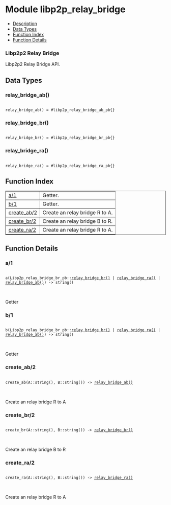 

# Module libp2p_relay_bridge #
* [Description](#description)
* [Data Types](#types)
* [Function Index](#index)
* [Function Details](#functions)



### <a name="Libp2p2_Relay_Bridge">Libp2p2 Relay Bridge</a> ###

Libp2p2 Relay Bridge API.

<a name="types"></a>

## Data Types ##




### <a name="type-relay_bridge_ab">relay_bridge_ab()</a> ###


<pre><code>
relay_bridge_ab() = #libp2p_relay_bridge_ab_pb{}
</code></pre>




### <a name="type-relay_bridge_br">relay_bridge_br()</a> ###


<pre><code>
relay_bridge_br() = #libp2p_relay_bridge_br_pb{}
</code></pre>




### <a name="type-relay_bridge_ra">relay_bridge_ra()</a> ###


<pre><code>
relay_bridge_ra() = #libp2p_relay_bridge_ra_pb{}
</code></pre>

<a name="index"></a>

## Function Index ##


<table width="100%" border="1" cellspacing="0" cellpadding="2" summary="function index"><tr><td valign="top"><a href="#a-1">a/1</a></td><td>
Getter.</td></tr><tr><td valign="top"><a href="#b-1">b/1</a></td><td>
Getter.</td></tr><tr><td valign="top"><a href="#create_ab-2">create_ab/2</a></td><td>
Create an relay bridge R to A.</td></tr><tr><td valign="top"><a href="#create_br-2">create_br/2</a></td><td>
Create an relay bridge B to R.</td></tr><tr><td valign="top"><a href="#create_ra-2">create_ra/2</a></td><td>
Create an relay bridge R to A.</td></tr></table>


<a name="functions"></a>

## Function Details ##

<a name="a-1"></a>

### a/1 ###

<pre><code>
a(Libp2p_relay_bridge_br_pb::<a href="#type-relay_bridge_br">relay_bridge_br()</a> | <a href="#type-relay_bridge_ra">relay_bridge_ra()</a> | <a href="#type-relay_bridge_ab">relay_bridge_ab()</a>) -&gt; string()
</code></pre>
<br />

Getter

<a name="b-1"></a>

### b/1 ###

<pre><code>
b(Libp2p_relay_bridge_br_pb::<a href="#type-relay_bridge_br">relay_bridge_br()</a> | <a href="#type-relay_bridge_ra">relay_bridge_ra()</a> | <a href="#type-relay_bridge_ab">relay_bridge_ab()</a>) -&gt; string()
</code></pre>
<br />

Getter

<a name="create_ab-2"></a>

### create_ab/2 ###

<pre><code>
create_ab(A::string(), B::string()) -&gt; <a href="#type-relay_bridge_ab">relay_bridge_ab()</a>
</code></pre>
<br />

Create an relay bridge R to A

<a name="create_br-2"></a>

### create_br/2 ###

<pre><code>
create_br(A::string(), B::string()) -&gt; <a href="#type-relay_bridge_br">relay_bridge_br()</a>
</code></pre>
<br />

Create an relay bridge B to R

<a name="create_ra-2"></a>

### create_ra/2 ###

<pre><code>
create_ra(A::string(), B::string()) -&gt; <a href="#type-relay_bridge_ra">relay_bridge_ra()</a>
</code></pre>
<br />

Create an relay bridge R to A

